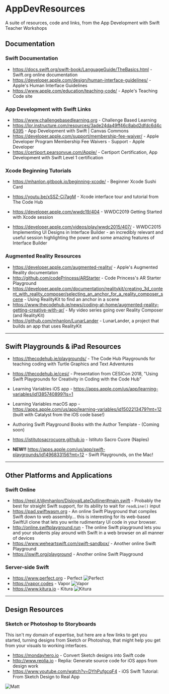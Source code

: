 # AppDevResources
A suite of resources, code and links, from the App Development with Swift Teacher Workshops


## Documentation

### Swift Documentation
* <https://docs.swift.org/swift-book/LanguageGuide/TheBasics.html> - Swift.org online documentation
* <https://developer.apple.com/design/human-interface-guidelines/> - Apple's Human Interface Guidelines
* <https://www.apple.com/education/teaching-code/> - Apple's Teaching Code site

### App Development with Swift Links
* <https://www.challengebasedlearning.org> - Challenge Based Learning
* <https://lor.instructure.com/resources/3ade24da49ff46c8abd2dfdc6d4c6395> - App Development with Swift | Canvas Commons
* <https://developer.apple.com/support/membership-fee-waiver/> - Apple Developer Program Membership Fee Waivers - Support - Apple Developer
* <https://certiport.pearsonvue.com/Apple/> - Certiport Certification, App Development with Swift Level 1 certification



### Xcode Beginning Tutorials
* <https://mhanlon.gitbook.io/beginning-xcode/> - Beginner Xcode Sushi Card 
* <https://youtu.be/xSSZ-Ci7agM> - Xcode interface tour and tutorial from The Code Hub
* <https://developer.apple.com/wwdc19/404> - WWDC2019 Getting Started with Xcode session

* <https://developer.apple.com/videos/play/wwdc2015/407/> - WWDC2015 Implementing UI Designs in Interface Builder - an incredibly relevant and useful session highlighting the power and some amazing features of Interface Builder

### Augmented Reality Resources
* <https://developer.apple.com/augmented-reality/> - Apple's Augmented Reality documentaton
* <http://github.com/codePrincess/ARStarter> - Code Princess's AR Starter Playground
* <https://developer.apple.com/documentation/realitykit/creating_3d_content_with_reality_composer/selecting_an_anchor_for_a_reality_composer_scene> - Using RealityKit to find an anchor in a scene
* <https://www.thecodehub.ie/news/coding-at-home/augmented-reality-getting-creative-with-ar/> - My video series going over Reality Composer (and RealityKit)
* <https://github.com/mhanlon/LunarLander> - LunarLander, a project that builds an app that uses RealityKit


---
## Swift Playgrounds & iPad Resources
* <https://thecodehub.ie/playgrounds/> - The Code Hub Playgrounds for teaching coding with Turtle Graphics and Text Adventures
* <https://thecodehub.ie/cesi/> - Presentation from CESICon 2018, "Using Swift Playgrounds for Creativity in Coding with the Code Hub"
* Learning Variables iOS app - <https://apps.apple.com/us/app/learning-variables/id1385740899?ls=1>
* Learning Variables macOS app - <https://apps.apple.com/us/app/learning-variables/id1502213479?mt=12> (built with Catalyst from the iOS code base!)
* Authoring Swift Playground Books with the Author Template - (Coming soon)
* <https://istitutosacrocuore.github.io> - Istituto Sacro Cuore (Naples)

* **NEW!!** <https://apps.apple.com/us/app/swift-playgrounds/id1496833156?mt=12> - Swift Playgrounds, on the Mac!


---
## Other Platforms and Applications
### Swift Online
* <https://repl.it/@mhanlon/DisloyalLateOutliner#main.swift> - Probably the best for straight Swift support, for its ability to wait for `readLine()` input
* <https://pad.swiftwasm.org> - An online Swift Playground that compiles Swift down to web assembly... this is interesting for its web-based SwiftUI clone that lets you write rudimentary UI code in your browser.
* <http://online.swiftplayground.run> - The online Swift playground lets you and your students play around with Swift in a web browser on all manner of devices
* <https://www.weheartswift.com/swift-sandbox/> - Another online Swift Playground
* <https://iswift.org/playground> - Another online Swift Playground

### Server-side Swift
* <https://www.perfect.org> - Perfect ![Perfect](images/perfect.png "Perfect")
* <https://vapor.codes> - Vapor ![Vapor](images/vapor.png "Vapor")
* <https://www.kitura.io> - Kitura ![Kitura](images/kitura.png "Kitura")


---
## Design Resources
### Sketch or Photoshop to Storyboards
This isn't my domain of expertise, but here are a few links to get you started, turning designs from Sketch or Photoshop, that might help you get from your visuals to working interfaces. 
* <https://mondayhero.io> - Convert Sketch designs into Swift code
* <http://www.replia.io> - Replia: Generate source code for iOS apps from design work
* <https://www.youtube.com/watch?v=DYhPufgcqF4> - iOS Swift Tutorial: From Sketch Design to Real App

![Matt](images/matt.png "Matt")
